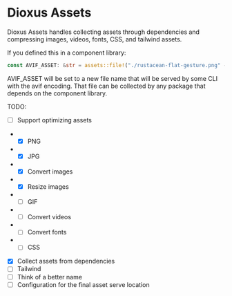 # Dioxus Assets

Dioxus Assets handles collecting assets through dependencies and compressing images, videos, fonts, CSS, and tailwind assets.

If you defined this in a component library:
```rust
const AVIF_ASSET: &str = assets::file!("./rustacean-flat-gesture.png" -> avif);
```

AVIF_ASSET will be set to a new file name that will be served by some CLI with the avif encoding. That file can be collected by any package that depends on the component library.

TODO:
- [ ] Support optimizing assets
- - [x] PNG
- - [x] JPG
- - [x] Convert images
- - [x] Resize images
- - [ ] GIF
- - [ ] Convert videos
- - [ ] Convert fonts
- - [ ] CSS
- [x] Collect assets from dependencies
- [ ] Tailwind
- [ ] Think of a better name
- [ ] Configuration for the final asset serve location
